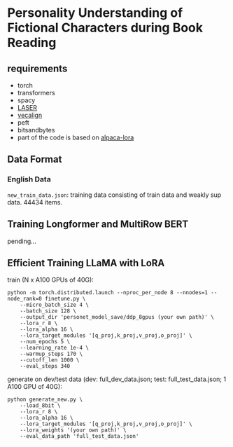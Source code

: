 # Personality Understanding of Fictional Characters during Book Reading

## requirements
* torch
* transformers
* spacy
* [LASER](https://github.com/facebookresearch/LASER)
* [vecalign](https://github.com/thompsonb/vecalign)
* peft
* bitsandbytes
* part of the code is based on [alpaca-lora](https://github.com/tloen/alpaca-lora)

## Data Format
### English Data
`new_train_data.json`: training data consisting of train data and weakly sup data. 44434 items. 

## Training Longformer and MultiRow BERT

pending...

## Efficient Training LLaMA with LoRA

train (N x A100 GPUs of 40G):
```
python -m torch.distributed.launch --nproc_per_node 8 --nnodes=1 --node_rank=0 finetune.py \
    --micro_batch_size 4 \
    --batch_size 128 \
    --output_dir 'personet_model_save/ddp_8gpus (your own path)' \
    --lora_r 8 \
    --lora_alpha 16 \
    --lora_target_modules '[q_proj,k_proj,v_proj,o_proj]' \
    --num_epochs 5 \
    --learning_rate 1e-4 \
    --warmup_steps 170 \
    --cutoff_len 1000 \
    --eval_steps 340
```

generate on dev/test data (dev: full_dev_data.json; test: full_test_data.json; 1 A100 GPU of 40G):
```
python generate_new.py \
    --load_8bit \
    --lora_r 8 \
    --lora_alpha 16 \
    --lora_target_modules '[q_proj,k_proj,v_proj,o_proj]' \
    --lora_weights '(your own path)' \
    --eval_data_path 'full_test_data.json'
```
